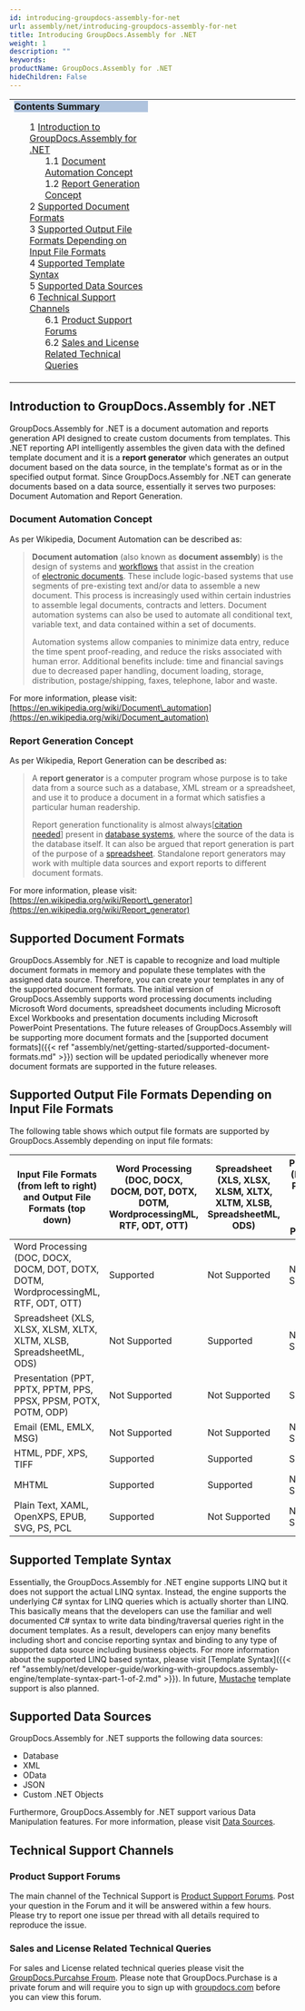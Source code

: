 ```yaml
---
id: introducing-groupdocs-assembly-for-net
url: assembly/net/introducing-groupdocs-assembly-for-net
title: Introducing GroupDocs.Assembly for .NET
weight: 1
description: ""
keywords: 
productName: GroupDocs.Assembly for .NET
hideChildren: False
---
```

<table class="sectionMacro" border="0" cellpadding="5" cellspacing="0" width="100%"><tbody><tr><td valign="top" width="50%"><div class="panel" style="border-top-width: 1px; border-right-width: 1px; border-bottom-width: 1px; border-left-width: 1px;"><div class="panelHeader" style="border-bottom-width: 1px; background-color: rgb(176, 196, 222);"><b>Contents Summary</b></div><div class="panelContent"><style type="text/css">div.rbtoc1593026663736 { padding-top: 0px; padding-right: 0px; padding-bottom: 0px; padding-left: 0px; }div.rbtoc1593026663736 ul { list-style-type: none; list-style-image: none; margin-left: 0px; }div.rbtoc1593026663736 li { margin-left: 0px; padding-left: 0px; }</style><div class="toc rbtoc1593026663736"><ul class="toc-indentation"><li><span class="TOCOutline">1</span> <a href="#IntroducingGroupDocs.Assemblyfor.NET-IntroductiontoGroupDocs.Assemblyfor.NET">Introduction to GroupDocs.Assembly for .NET</a><ul class="toc-indentation"><li><span class="TOCOutline">1.1</span> <a href="#IntroducingGroupDocs.Assemblyfor.NET-DocumentAutomationConcept">Document Automation Concept</a></li><li><span class="TOCOutline">1.2</span> <a href="#IntroducingGroupDocs.Assemblyfor.NET-ReportGenerationConcept">Report Generation Concept</a></li></ul></li><li><span class="TOCOutline">2</span> <a href="#IntroducingGroupDocs.Assemblyfor.NET-SupportedDocumentFormats">Supported Document Formats</a></li><li><span class="TOCOutline">3</span> <a href="#IntroducingGroupDocs.Assemblyfor.NET-SupportedOutputFileFormatsDependingonInputFileFormats">Supported Output File Formats Depending on Input File Formats</a></li><li><span class="TOCOutline">4</span> <a href="#IntroducingGroupDocs.Assemblyfor.NET-SupportedTemplateSyntax">Supported Template Syntax</a></li><li><span class="TOCOutline">5</span> <a href="#IntroducingGroupDocs.Assemblyfor.NET-SupportedDataSources">Supported Data Sources</a></li><li><span class="TOCOutline">6</span> <a href="#IntroducingGroupDocs.Assemblyfor.NET-TechnicalSupportChannels">Technical Support Channels</a><ul class="toc-indentation"><li><span class="TOCOutline">6.1</span> <a href="#IntroducingGroupDocs.Assemblyfor.NET-ProductSupportForums">Product Support Forums</a></li><li><span class="TOCOutline">6.2</span> <a href="#IntroducingGroupDocs.Assemblyfor.NET-SalesandLicenseRelatedTechnicalQueries">Sales and License Related Technical Queries</a></li></ul></li></ul></div></div></div></td><td valign="top">&nbsp;</td></tr></tbody></table>

## Introduction to GroupDocs.Assembly for .NET

GroupDocs.Assembly for .NET is a document automation and reports generation API designed to create custom documents from templates. This .NET reporting API intelligently assembles the given data with the defined template document and it is a **report generator** which generates an output document based on the data source, in the template's format as or in the specified output format. Since GroupDocs.Assembly for .NET can generate documents based on a data source, essentially it serves two purposes: Document Automation and Report Generation.

### Document Automation Concept

As per Wikipedia, Document Automation can be described as:

> **Document automation** (also known as **document assembly**) is the design of systems and [workflows](https://en.wikipedia.org/wiki/Workflow) that assist in the creation of [electronic documents](https://en.wikipedia.org/wiki/Electronic_document). These include logic-based systems that use segments of pre-existing text and/or data to assemble a new document. This process is increasingly used within certain industries to assemble legal documents, contracts and letters. Document automation systems can also be used to automate all conditional text, variable text, and data contained within a set of documents.
> 
> Automation systems allow companies to minimize data entry, reduce the time spent proof-reading, and reduce the risks associated with human error. Additional benefits include: time and financial savings due to decreased paper handling, document loading, storage, distribution, postage/shipping, faxes, telephone, labor and waste.

For more information, please visit: [https://en.wikipedia.org/wiki/Document\_automation](https://en.wikipedia.org/wiki/Document_automation)

### Report Generation Concept

As per Wikipedia, Report Generation can be described as:

> A **report generator** is a computer program whose purpose is to take data from a source such as a database, XML stream or a spreadsheet, and use it to produce a document in a format which satisfies a particular human readership.
> 
> Report generation functionality is almost always\[[citation needed](https://en.wikipedia.org/wiki/Wikipedia:Citation_needed)\] present in [database systems](https://en.wikipedia.org/wiki/Database_systems), where the source of the data is the database itself. It can also be argued that report generation is part of the purpose of a [spreadsheet](https://en.wikipedia.org/wiki/Spreadsheet). Standalone report generators may work with multiple data sources and export reports to different document formats.

For more information, please visit: [https://en.wikipedia.org/wiki/Report\_generator](https://en.wikipedia.org/wiki/Report_generator)

## Supported Document Formats

GroupDocs.Assembly for .NET is capable to recognize and load multiple document formats in memory and populate these templates with the assigned data source. Therefore, you can create your templates in any of the supported document formats. The initial version of GroupDocs.Assembly supports word processing documents including Microsoft Word documents, spreadsheet documents including Microsoft Excel Workbooks and presentation documents including Microsoft PowerPoint Presentations. The future releases of GroupDocs.Assembly will be supporting more document formats and the [supported document formats]({{< ref "assembly/net/getting-started/supported-document-formats.md" >}}) section will be updated periodically whenever more document formats are supported in the future releases.

## Supported Output File Formats Depending on Input File Formats

The following table shows which output file formats are supported by GroupDocs.Assembly depending on input file formats:

| Input File Formats (from left to right) and Output File Formats (top down) | Word Processing (DOC, DOCX, DOCM, DOT, DOTX, DOTM, WordprocessingML, RTF, ODT, OTT) | Spreadsheet (XLS, XLSX, XLSM, XLTX, XLTM, XLSB, SpreadsheetML, ODS) | Presentation (PPT, PPTX, PPTM, PPS, PPSX, PPSM, POTX, POTM, ODP) | Email (EML, EMLX, MSG) | HTML and Plain Text |
| --- | --- | --- | --- | --- | --- |
| Word Processing (DOC, DOCX, DOCM, DOT, DOTX, DOTM, WordprocessingML, RTF, ODT, OTT) | Supported | Not Supported | Not Supported | Supported | Supported |
| Spreadsheet (XLS, XLSX, XLSM, XLTX, XLTM, XLSB, SpreadsheetML, ODS) | Not Supported | Supported | Not Supported | Not Supported | Not Supported |
| Presentation (PPT, PPTX, PPTM, PPS, PPSX, PPSM, POTX, POTM, ODP) | Not Supported | Not Supported | Supported | Not Supported | Not Supported |
| Email (EML, EMLX, MSG) | Not Supported | Not Supported | Not Supported | Supported | Not Supported |
| HTML, PDF, XPS, TIFF | Supported | Supported | Supported | Supported | Supported |
| MHTML | Supported | Supported | Not Supported | Supported | Supported |
| Plain Text, XAML, OpenXPS, EPUB, SVG, PS, PCL | Supported | Not Supported | Not Supported | Supported | Supported |

## Supported Template Syntax

Essentially, the GroupDocs.Assembly for .NET engine supports LINQ but it does not support the actual LINQ syntax. Instead, the engine supports the underlying C# syntax for LINQ queries which is actually shorter than LINQ. This basically means that the developers can use the familiar and well documented C# syntax to write data binding/traversal queries right in the document templates. As a result, developers can enjoy many benefits including short and concise reporting syntax and binding to any type of supported data source including business objects. For more information about the supported LINQ based syntax, please visit [Template Syntax]({{< ref "assembly/net/developer-guide/working-with-groupdocs.assembly-engine/template-syntax-part-1-of-2.md" >}}). In future, [Mustache](https://mustache.github.io/mustache.5.html) template support is also planned.

## Supported Data Sources

GroupDocs.Assembly for .NET supports the following data sources:

*   Database
*   XML
*   OData
*   JSON
*   Custom .NET Objects

Furthermore, GroupDocs.Assembly for .NET support various Data Manipulation features. For more information, please visit [Data Sources](Features%2BOverview.html#FeaturesOverview-DataSources).

## Technical Support Channels

### Product Support Forums

The main channel of the Technical Support is [Product Support Forums](http://groupdocs.com/Community/Forums/Default.aspx). Post your question in the Forum and it will be answered within a few hours. Please try to report one issue per thread with all details required to reproduce the issue.

### Sales and License Related Technical Queries

For sales and License related technical queries please visit the [GroupDocs.Purcahse Froum](http://groupdocs.com/Community/forums/groupdocs.purchase/10/showforum.aspx). Please note that GroupDocs.Purchase is a private forum and will require you to sign up with [groupdocs.com](http://www.groupdocs.com) before you can view this forum.
